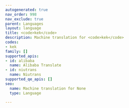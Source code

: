 ```yaml
---
autogenerated: true
nav_order: 998
nav_exclude: true
parent: Languages
layout: language
title: <code>kek</code>
description: Machine translation for <code>kek</code>
codes:
- kek
family: []
supported_apis:
- id: alibaba
  name: Alibaba Translate
- id: niutrans
  name: Niutrans
supported_qe_apis: []
seo:
  name: Machine translation for None
  type: Language

---
```


